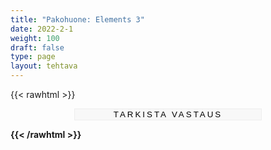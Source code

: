 ```yaml
---
title: "Pakohuone: Elements 3"
date: 2022-2-1
weight: 100
draft: false
type: page
layout: tehtava
---
```


{{< rawhtml >}}

 <form autocomplete="off">
          <div id="ques0" class="ques">
  <h2>Introduction</h2>
  <b><p>You and your friends are visiting your relatives in England. They take you to see William Shakespeare’s Birthplace and his childhood home in the heart of Stratford-upon-Avon.</p></b>

<p>On the guided tour you get very sleepy and decide to take a nap on a four-poster bed you spotted in one of the rooms. As soon as you close your eyes you hear a voice calling for help. It’s Mr Shakespeare himself!</p>

<p>“Hearken unto me, oh visitor from the north! Many years before thy birth I penned a most excellent play. Alas, it offended our most royal queen who ordered that all copies be set aflame. One copy I hid, however, and now ’tis time for the eyes of the world to look upon it. I call on you, my sleepy guest, to bring this masterpiece out of the darkness and into the light. Mark, young traveller, mark! In a secret compartment in one of the bedposts there lies the first clue.”</p>

<p>Start your adventure by typing 'start'.</p>
    <input type="text" name="answer0"/>
</div>

<div id="ques1" class="ques">
  <h2>Task 1</h2>
  <p>You hear your friends calling your name and open your eyes. You tell them about Shakespeare’s message. You start looking for the secret compartment, and find a message. You don’t understand anything because it’s only a string of letters. The message must be encrypted.</p>

<p> ACGNOOFGTLPOWQTCXHBUEAECMNIYPTWNYZVW</p>
<p>RDHJYEBORMLELTTKPHSQEPBGUMLSWOLZBAOESWIXOSVW</p>

</p> Your friend Ariel has read a story where messages could be decrypted by picking every third letter from a mass of letters, and it works!</p>

<p>Type the city in question to continue. Don't know where it is? Google!</p>

<input type="text" name="answer1"/>
</div>

<div id="ques2" class="ques">
  <h2>Task 2</h2>
  <p>You decide to go to London and visit the Globe Theatre. You go to the railway station and ask for help. While you’re talking to the clerk, your friend, who is looking at their mobile, suddenly cries out loud: “We’ve won! We"ve got tickets to a play at the Globe tonight.”</p>

  <p>Your friend wants you to guess which play you are going to see, and quotes some of its most famous lines. Which Shakespeare’s play are you going to see?</p>

<p>“The rest is silence.”</p>
<p>"Something is rotten in the state of Denmark."</p>
<p>"To be or not to be—that is the question."</p>
    <input type="text" name="answer2"/>
 </div>

<div id="ques3" class="ques">
  <h2>Task 3</h2>
  <p>You have arrived in London. Next you need to find out the name of the Tube station closest to the Globe. On the train you created a task for your friends. They need to figure out what the name of the station is by finishing the task.</p>

<p> The tube station = <input type="text" style="display:unset" name="answer3"/></p>

  

  <p>Rearrange the jumbled letters and create words related to culture. Take the first letter of each word to create the name of the Tube station.</p>

<p>1. Ogry Hybia <input type="text" style="display:unset"/> - A detailed description of a person's life.</p>
<p>2. Ric Lys <input type="text" style="display:unset"/> - Words that make up a song.</p>
<p>3. Thor Au <input type="text" style="display:unset"/> - Someone who writes books for a living.</p>
<p>4. Acrach Ter <input type="text" style="display:unset"/> - A person represented in a movie, play, or story.</p>
<p>5. Body Kear <input type="text" style="display:unset"/> - A set of keys on a piano or similar musical instrument.</p>
<p>6. Fate Goo <input type="text" style="display:unset"/> - Film or videotape that shows a single event or place.</p>
<p>7. Eve Riw <input type="text" style="display:unset"/> - A critical article or report.</p>
<p>8. Rose Pimvi <input type="text" style="display:unset"/> - To create and perform without preparation.</p>
<p>9. Idiot Nau <input type="text" style="display:unset"/> - A trial hearing given to a singer, actor, or other performer to test suitability for employment.</p>
<p>10. H.R.Thym <input type="text" style="display:unset"/> - Patterns of sound in time.</p>
<p>11. Bit Less Ut <input type="text" style="display:unset"/> - A printed translation of the words of a film that are shown at the bottom of the picture.</p>

</div>

<div id="ques4" class="ques">
<h2>Task 4</h2>
<p>The following day you go to the tourist information office to find out where this monument is. Report to your friends what was said in the office.</p>

<p>Choose the correct answer.</p>

<p>1. I asked the clerk<select>&nbsp;
  <option style="display:none">
  <option>where Shakespeare’s memorial monument is/was. <b>A</b></option>
  <option>where is Shakespeare’s memorial monument. <b>E</b></option>
</select></p>
<p>2. Then I asked him<select>&nbsp;
  <option style="display:none">
  <option>was it free for visitors <b>F</b></option>
  <option>if it was/is free for visitors. <b>B</b></option>
</select></p>
<p>3. I also asked him<select>&nbsp;
  <option style="display:none">
  <option>if we could book the tickets there. <b>B</b></option>
  <option>could we book the tickets here? <b>D</b></option>
</select></p>
<p>4. The clerk told me<select>&nbsp;
  <option style="display:none">
  <option>to take the District Line to Westminster. <b>E</b></option>
  <option>that we took the District Line to Westminster. <b>I</b></option>
</select></p>
<p>5. Then he said that<select>&nbsp;
  <option style="display:none">
  <option>I hadn’t been allowed to photograph the monument. <b>A</b></option>
  <option>I wasn’t allowed to photograph the monument. <b>Y</b</option>
</select></p>

<p> Finish the following sentence by writing down the letters you got when choosing the answer you think is correct.</p> 

<p>The monument is in Westminster _ _ _ _ _ , which is a  <input type="text" name="answer4" style="display:unset"></p>
</div>

<div id="ques5" class="ques">
  <h2>Task 5</h2>
  <b><p>You look at the memorial monument. Shakespeare seems to be pointing at one of his patrons.</p></b>
  
  <b><p>Which of the following rulers was Shakespeare’s patron?</p></b>
  <p>King Henry V, died 1422</p>
  <p>King Richard III, died 1485</p>
  <p>Queen Elizabeth I, died 1603</p>


<input type="text" name="answer5"/>

  <b><p>The patron’s tomb happens to be in Westminster Abbey and will provide the next clue. But who is the patron? You’ll get the year of the patron’s death by adding the correct number of articles in the following four sentences.</p></b>


  <p>1. Sam Wanamaker’s <input type="text" style="display:unset;width:100px;"/> idea to reconstruct <input type="text" style="display:unset;width:100px;"/> new Globe Theatre took years to bring to life.</p>

  <p>2. Built in <input type="text" style="display:unset;width:100px;"/> 1990s, <input type="text" style="display:unset;width:100px;"/> Globe is <input type="text" style="display:unset;width:100px;"/> world-renowned theatre that is located on <input type="text" style="display:unset;width:100px;"/> bank of <input type="text" style="display:unset;width:100px;"/> Thames in <input type="text" style="display:unset; width:100px;"/> UK.</p>

  <p>3. There were <input type="text" style="display:unset;width:100px;"/> several problems in obtaining enough <input type="text" style="display:unset;width:100px;"/> funding for Wanamaker’s <input type="text" style="display:unset;width:100px;"/> ambitious project.</p>

  <p>4. <input type="text" style="display:unset;width:100px;"/> project gained <input type="text" style="display:unset;width:100px;"/> major boost when Sam started campaigning to reconstruct <input type="text" style="display:unset;width:100px;"/> replica of Shakespeare’s <input type="text" style="display:unset;width:100px;"/> original Globe theatre in <input type="text" style="display:unset;width:100px;"/> 1969.</p>
</div>

<div id="ques6" class="ques">
  <h2>Task 6</h2>
  <b><p>You approach the tomb, looking for another clue. There is a strange glow, and you step closer. The glow seems to form some kind of text on the patron’s tomb. What does it say?</p></b>

  <p>/waɪ ɑː juː bɒðərɪŋ miː? gəʊ tu ðə pleɪs ʃeɪkspɪə wɒz bɛrid/.</p>

  <p>Where do you need to go next?</p>

<input type="text" name="answer6"/>
</div>

<div id="ques7" class="ques">
  <h2>Task 7</h2>
  <b><p>You finally arrive at Shakespeare’s tomb. On the tomb there is a curse written by the Bard himself. What must you not do at the tomb according to the message?</p></b>

<p>“Good friend for Jesus sake forbeare, To dig the dust enclosed here.</p>
<p>"Blessed be the man that spares these stones, And cursed be he that moves my bones.”</p>

<p>1. Quote bad poetry</p>
<p>2. Throw stones at the tomb</p>
<p>3. Disturb his peace</p>
<p>4. Meet good friends</p>

   <input type="text" name="answer7"/>
</div>

<input type="submit" id="submit" value="Tarkista vastaus" />

</form>

<style>
.ques {
    display: none;
}

		
input[type="text"] {
    outline: none;
    border: none;
    border-bottom: 1px solid black;
    font-size: inherit;
    background-color: #fafafa;
    text-align: center;
    display: block;
    outline: none;
    width: 300px;
    margin: 0.5em auto 1.5em;
}

input#submit {
    display: block;
    outline: none;
    width: 300px;
    margin: 0.5em auto 0.5em;
    background: #f8f8f8;
    text-transform: uppercase;
    letter-spacing: 3px;
    border: 1px solid #eeeeee;
}

.dark input[type="text"] {
    outline: none;
    border: none;
    border-bottom: 1px solid white;
    font-size: inherit;
    background-color: #fafafa;
    text-align: center;
    display: block;
    outline: none;
    width: 300px;
    color: white;
    background-color: #181A1B;
    margin: 0.5em auto 1.5em;
}

.dark input#submit {
    display: block;
    outline: none;
    width: 300px;
    color: white;
    margin: 0.5em auto 0.5em;
    background: #f8f8f8;
    text-transform: uppercase;
    letter-spacing: 3px;
    background-color: #181A1B;
    border: 1px solid #eeeeee;
}

  #finalMessage {
    background: white;
    color: black;
    padding-bottom: 2em;
    padding-top: 1em;
    }

  .dark #finalMessage {
    background: #181A1B;
    color:white;
    padding-bottom: 2em;
    padding-top: 1em;
  }

  .dark select {
    background-color: #181A1B;
    color: white;
  }
</style>

<script>
window.onload = function() {
  var questionCnt = $("div.ques").length;
  questionOrder = [0,1,2,3,4,5,6,7];
    questionsAsked = 0;
    hideAllExcept(questionOrder[questionsAsked]);
}

// == Used for Task 2: Hides all questions except the given one ==
function hideAllExcept(question) {
  $("div.ques").hide(); // Hides all questions
  $("#ques" + question).show(); // Shows only the given question
}

// The answers
var answers = [
  ["start"],
  ["london"],
  ["hamlet"],
  ["blackfriars"],
  ["church"],
  ["elizabeth", "queen elizabeth", "elizabeth i", "queen elizabeth i"],
  ["stratford-upon-avon", "stratford upon avon", "stratford", "where shakespeare was buried", "shakespeare's burial place", "the place where shakespeare was buried", "place where shakespeare was buried"],
  ["3", "disturb his peace"],
];

// == Used for Task 4: Triggered by the link, checks an answer ==
function checkAnswer() {

  var questionNumber = questionOrder[questionsAsked]; // The number of the question that is shown at the moment
  var answer; // Get the answer

  if (questionNumber == 1) {
    answer = $("#ques" + questionNumber + " input").val().toLowerCase().trim();
  } else {
    answer = $("#ques" + questionNumber + " input").val().toLowerCase().trim(); // The value of the input field that is placed in the given question
  }

  // Check whether the answer is correct
  var correct = answers[questionNumber].indexOf(answer) != -1;


  // Continue, if answer is correct
    if (correct) {
    questionsAsked++; //Increase questionsAsked
    if (questionsAsked >= questionOrder.length) {
    $("#ques7").empty();
    $("#ques7").append('<div id="finalMessage"><b>Great success!</b><br><br>You do your best not to disturb his slumber. After a while, a door behind the tomb opens, revealing the hidden text. You try to read it, but unfortunately, it is not very good. How disappointing.</div>');
    } else {
      hideAllExcept(questionOrder[questionsAsked]); // Start over at step 2
    }
  }
}

$("form").on("submit", function(e) {
	e.preventDefault();
  checkAnswer();
});</script>
{{< /rawhtml >}}